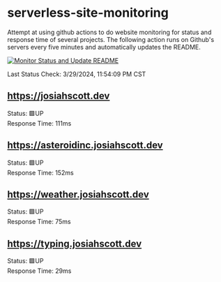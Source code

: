 # serverless-site-monitoring
Attempt at using github actions to do website monitoring for status and response time of several projects. The following action runs on Github's servers every five minutes and automatically updates the README.  

[![Monitor Status and Update README](https://github.com/JosiahSco/serverless-site-monitoring/actions/workflows/monitor.yaml/badge.svg)](https://github.com/JosiahSco/serverless-site-monitoring/actions/workflows/monitor.yaml)

Last Status Check: 3/29/2024, 11:54:09 PM CST

## https://josiahscott.dev
Status: 🟩UP  
Response Time: 111ms

## https://asteroidinc.josiahscott.dev
Status: 🟩UP  
Response Time: 152ms

## https://weather.josiahscott.dev
Status: 🟩UP  
Response Time: 75ms

## https://typing.josiahscott.dev
Status: 🟩UP  
Response Time: 29ms

